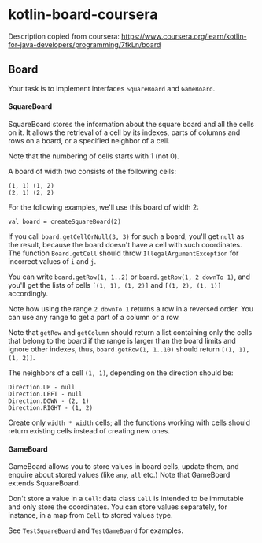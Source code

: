 # kotlin-board-coursera

Description copied from coursera: https://www.coursera.org/learn/kotlin-for-java-developers/programming/7fkLn/board

## Board

Your task is to implement interfaces `SquareBoard` and `GameBoard`.

#### SquareBoard

SquareBoard stores the information about the square board and all the cells on it.
It allows the retrieval of a cell by its indexes, parts of columns and rows on a board,
or a specified neighbor of a cell.

Note that the numbering of cells starts with 1 (not 0).

A board of width two consists of the following cells:
```
(1, 1) (1, 2)
(2, 1) (2, 2)
```

For the following examples, we'll use this board of width 2:
```
val board = createSquareBoard(2)
```

If you call `board.getCellOrNull(3, 3)` for such a board, you'll get `null` as
the result, because the board doesn't have a cell with such coordinates.
The function `Board.getCell` should throw `IllegalArgumentException` for
incorrect values of `i` and `j`.

You can write `board.getRow(1, 1..2)` or `board.getRow(1, 2 downTo 1)`,
and you'll get the lists of cells `[(1, 1), (1, 2)]` and `[(1, 2), (1, 1)]`
accordingly.

Note how using the range `2 downTo 1` returns a row in a reversed order.
You can use any range to get a part of a column or a row.

Note that `getRow` and `getColumn` should return a list containing only
the cells that belong to the board if the range is larger than the board limits
and ignore other indexes,
thus, `board.getRow(1, 1..10)` should return `[(1, 1), (1, 2)]`.

The neighbors of a cell `(1, 1)`, depending on the direction should be:
```
Direction.UP - null     
Direction.LEFT - null     
Direction.DOWN - (2, 1) 
Direction.RIGHT - (1, 2)
```

Create only `width * width` cells; all the functions working with cells
should return existing cells instead of creating new ones.

#### GameBoard

GameBoard allows you to store values in board cells, update them,
and enquire about stored values (like `any`,
`all` etc.)
Note that GameBoard extends SquareBoard.

Don't store a value in a `Cell`: data class `Cell` is intended to be immutable
and only store the coordinates.
You can store values separately, for instance, in a map from `Cell` to stored values type.

See `TestSquareBoard` and `TestGameBoard` for examples.
